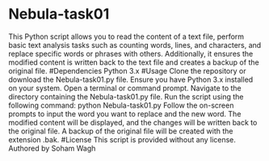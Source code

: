 # Nebula-task01
This Python script allows you to read the content of a text file, perform basic text analysis tasks such as counting words, lines, and characters, and replace specific words or phrases with others. Additionally, it ensures the modified content is written back to the text file and creates a backup of the original file.
#Dependencies
Python 3.x
#Usage
Clone the repository or download the Nebula-task01.py file.
Ensure you have Python 3.x installed on your system.
Open a terminal or command prompt.
Navigate to the directory containing the Nebula-task01.py file.
Run the script using the following command:
python Nebula-task01.py
Follow the on-screen prompts to input the word you want to replace and the new word.
The modified content will be displayed, and the changes will be written back to the original file.
A backup of the original file will be created with the extension .bak.
#License
This script is provided without any license.
Authored by Soham Wagh

